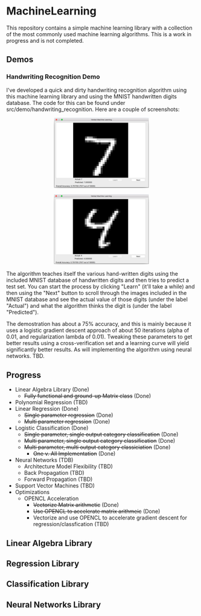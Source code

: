 # MachineLearning

This repository contains a simple machine learning library with a collection of the most commonly used machine learning algorithms. This is a work in progress and is not completed.
## Demos
### Handwriting Recognition Demo
I've developed a quick and dirty handwriting recognition algorithm using this machine learning library and using the MNIST handwritten digits database. The code for this can be found under src/demo/handwriting_recognition. Here are a couple of screenshots:

<p align="center">
<img src="https://github.com/VenkatKS/MachineLearning/blob/master/src/demo/handwriting_recognition/screenshots/digit7.png?raw=true" alt="Digit 7 Prediction" width="50%" height="50%"/>
</p>

<p align="center">
<img src="https://github.com/VenkatKS/MachineLearning/blob/master/src/demo/handwriting_recognition/screenshots/digit4.png?raw=true" alt="Digit 4 Prediction" width="50%" height="50%"/>
</p>
<p>
The algorithm teaches itself the various hand-written digits using the included MNIST database of handwritten digits and then tries to predict a test set. You can start the process by clicking "Learn" (it'll take a while) and then using the "Next" button to scroll through the images included in the MNIST database and see the actual value of those digits (under the label "Actual") and what the algorithm thinks the digit is (under the label "Predicted").
</p>
<p>
The demostration has about a 75% accuracy, and this is mainly because it uses a logistic gradient descent approach of about 50 iterations (alpha of 0.01, and regularization lambda of 0.01). Tweaking these parameters to get better results using a cross-verification set and a learning curve will yield significantly better results. As will implementing the algorithm using neural networks. TBD.
</p>

## Progress
* Linear Algebra Library (Done)
  * ~~Fully functional and ground-up Matrix class~~ (Done)
* Polynomial Regression (TBD)
* Linear Regression (Done)
  * ~~Single parameter regression~~ (Done)
  * ~~Multi parameter regression~~ (Done)
* Logistic Classification (Done)
  * ~~Single parameter, single output category classification~~ (Done)
  * ~~Multi parameter, single output category classification~~ (Done)
  * ~~Multi parameter, multi output category classiciation~~ (Done)
    * ~~One v. All Implementation~~ (Done)
* Neural Networks (TDB)
  * Architecture Model Flexibility (TBD)
  * Back Propagation (TBD)
  * Forward Propagation (TBD)
* Support Vector Machines (TBD)
* Optimizations
  * OPENCL Acceleration
    * ~~Vectorize Matrix arithmetic~~ (Done)
    * ~~Use OPENCL to accelerate matrix arithmeic~~ (Done)
    * Vectorize and use OPENCL to accelerate gradient descent for regression/classfication (TBD)


## Linear Algebra Library
## Regression Library
## Classification Library
## Neural Networks Library
